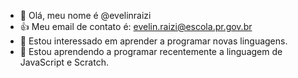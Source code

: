 - 👋 Olá, meu nome é @evelinraizi
- :+1: Meu email de contato é: evelin.raizi@escola.pr.gov.br 
- 🌱 Estou interessado em aprender a programar novas linguagens.
- 💞️ Estou aprendendo a programar recentemente a linguagem de JavaScript e Scratch.
